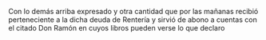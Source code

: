 Con lo demás arriba expresado y otra cantidad que por las mañanas recibió perteneciente a la dicha deuda de Rentería y sirvió de abono a cuentas con el citado Don Ramón en cuyos libros pueden verse lo que declaro